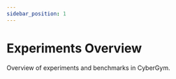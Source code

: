 ```yaml
---
sidebar_position: 1
---
```


# Experiments Overview

Overview of experiments and benchmarks in CyberGym.